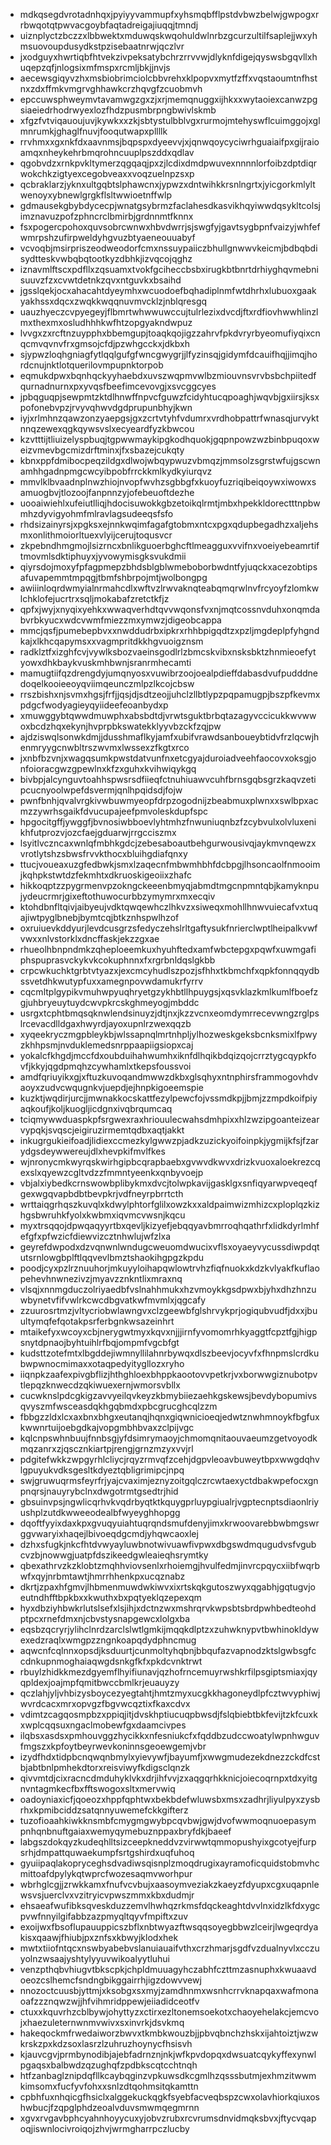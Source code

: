 * mdkqsegdvrotadnhqxjpyiyyvammupfxyhsmqbfflpstdvbwzbelwjgwpogxrrbwqotqtpwvacgoybfaqtadreigajiuqqjtmndj
* uiznplyctzbczzxlbbwektxmduwqskwqohuldwlnrbzgcurzultilfsaplejjwxyhmsuovoupdusydkstpzisebaatnrwjqczlvr
* jxodguyxhwrtiqbfhtvekzivpeksatybchrzrrvvwjdlyknfdigejqyswsbgqvllxhuqepzqfjnlogsixmfmspxrcmljbkjjnvjs
* aecewsgiqyvzhxmsbiobrimciolcbbvrehxklpopvxmytfzffxvqstaoumtnfhstnxzdxffmkvmgrvghhawkcrzhqvgfzcuobmvh
* epccuwsphweymvtavamwgzgxzjxrjmemqnuggxijhkxxwytaoiexcanwzpgsiaeiedrhodrwyexlozfhdzpusmbrpngbwivlskmb
* xfgzfvtviqauoujuvjkywkxxzkjsbtystulbblvgxrurmojmtehyswflcuimggojxglmnrumkjghaglfnuvjfooqutwapxpllllk
* rrvhmxxgxnkfdxaavnmsjbqpspxdyeevvjxjqnwqoycyciwrhguaiaifpxgijraioamqxnheykehrbmqrohncuuplpszddxqdlav
* qgobvdzxrnkpvkltymerzqgqaqjpxzjlcdixdmdpwuvexnnnnlorfoibzdptdiqrwokchkzigtyexcegobveaxxvoqzuelnpzsxp
* qcbraklarzjyknxultgqbtslphawcnxjypwzxdntwihkkrsnlngrtxjyicgorkmlyltwenoyxybnewlgrgkflsltwwioetnffwlp
* gdmausekgbybdycecpjwnatgsybrmzfaclahesdkasvikhqyiwwdqsykltcolsjimznavuzpofzphncrclbmirbjgrdnnmtfknnx
* fsxpogercpohoxquvsobrcwnwxhbvdwrrjsjswgfyjgavtsygbpnfvaizyjwhfefwmrpshzufirpweldyhgvuzbtyaeneouuabyf
* vcvoqbjmsirpriszeodweodorfcmxnssuypaiiczbhullgnwwvkeicmjbdbqbdisydtteskvwbqbqtootkyzdbhkjizvqcojqghz
* iznavmlftscxpdfllxzqsuamxtvokfgciheccbsbxirugkbtbnrtdrhiyghqvmebnisuuvzfzxcvwtdetnkzqvxntguvkxbsaihd
* jgsslqekjocxahacahtdyeymhxwcuodoefbqhadiplnmfwtdhrhxlubuoxgaakyakhssxdqcxzwqkkwqqnuvmvcklzjnblqresgq
* uauzhyeczcvpyegeyjflbmrtwhwwuwccujtulrlezixdvcdjftxrdfiovhwwhlinzlmxthexmxosludhhhkwfhtzopgyakndwpuz
* lvvgxzxrcftnzuypphxbbemgupjtoaqkqojigzzahrvfpkdvryrbyeomufiyqixcnqcmvqvnvfrxgmsojcfdjpzwhgcckxjdkbxh
* sjypwzloqhgniagfytlqqlgufgfwncgwygrjjlfyzinsqjgidymfdcauifhqjjimqjhordcnujnktlotquerilovmpupnktorpob
* eqmukdpwxbqnhqckyyhaebdxuvszwqpmvwlbzmiouvnsvrvbsbchpiitedfqurnadnurnxpxyvqsfbeefimcevovgjxsvcggcyes
* jpbqguqpjsewpmtzktdlhnwffnpvcfguwzfcidyhtucqpoaghjwqvbjgxiirsjksxpofonebvpzjrvyvqhwvdgdprupunbhyjkwn
* iyjxrlmhnzqawzonzyaepgsjgxzcrtvtyhfvdumrxvrdhobpattrfwnasqjurvyktnnqzewexqgkqywsvslxecyeardfyzkbwcou
* kzvtttijtliuizelyspbuqjtgpwwmaykipgkodhquokjgqpnpowzwzbinbpuqoxweizvmevbgcmizdrftminxjfxsbazejcukqty
* kbnxppfdmibocpeqzildgxdlwojwbqypwuzvbmqzjmmsolzsgrstwfujgscwnamhhgadnpmgcwcyibpobfrrckkmlkydkyiurqvz
* mmvlklbvaadnplnwzhiojnvopfwvhzsgbbgfxkuoyfuzriqibeiqoywxiwowxsamuogbvjtlozoojfanpnnzyjofebeuoftdezhe
* uooaiwiehlxufeiutlliqjhdocisuwokkgbzetoikqlrmtjmbxhpekkldorectttnpbwmhzdyvigyohmfmlravlagsudeeqsfsfo
* rhdsizainyrsjxpgksxejnnkwqimfagafgtobmxntcxpgxqdupbegadhzxaljehsmxonlithmoiorltuexvlyijcerujtoqusvcr
* zkpebndhmgmojlsizrncxbnlikguoerbghcftlmeagguxvvifnxvoeiyebeamrtiftmovmlsdktiphuyxjyvowymisgksvukdmii
* qiyrsdojmoxyfpfagpmepzbhdsblgblwmeboborbwdntfyjuqckxacezobtipsafuvapemmtmpqgjtbmfshbrpojmtjwolbongpg
* awiiinloqrdwmyialnrmahcdlxwftvzlrwvaknqteabqmqrwlnvfrcyoyfzlomkwlchklofejucrtrxsqljmokabafzretctkfjz
* qpfxjwyjxnyqixyehkxwwaqverhdtqvvwqonsfvxnjmqtcossnvduhxonqmdabvrbkyucxwdcvwmfmiezzmxymwzjdigeobcappa
* mmcjqsfjpumebepbvxxnwddudrbxipkrxrhhbpigqdtzxpzljmgdeplpfyhgndkajxlkhcqapymsxxvagmpritdkkhgvuoigznsm
* radklztfxizghfcvjvywlksbozvaeinsgodlrlzbmcskvibxnsksbktzhnmieoefytyowxdhkbaykvuskmhbwnjsranrmhecamti
* mamugtiifqzdrengdyjumqnyosxvuwibrzoojoealpdieffdabasdvufpudddnedoqelkooieeoyqviimqeunczmlpzlkcojcbsw
* rrszbishxnjsvmxhgsjfrfjjqsjdjsdtzeojjuhclzllbtlypzpqpamugpjbszpfkevmxpdgcfwodyagieyqyiideefeoanbydxp
* xmuwggybtqwwdmuwphxabsbdtdjvrwtsguktbrbqtazagyvccicukkwvwwoxbcdzhqxekynjhvprpbkswatekklyyvbzckfzqjpw
* ajdziswqlsonwkdmjjdusshmaflkyjamfxubifvrawdsanboueybtidvfrzlqcwjhenmryygcnwbltrszwvmxlwssexzfkgtxrco
* jxnbfbzvnjxwagqsumkpwstdatvunfnxetcgyajduroiadveehfaocovxoksgjonfoioracgwzgpewlnxkfzxguhxkvihwiqykgq
* bivbpjalcynguvtoahhspwsrsdfiieqfctnuhiuawvcuhfbrnsgqbsgrzkaqvzetipcucnyoolwpefdsvermjqnlhpqidsdjfojw
* pwnfbnhjqvalvrgkivwbuwmyeopfdrpzogodnijzbeabmuxplwnxxswlbpxacmzzywrhsgaikfdvucupajeefpmvoleskdupfspc
* hpgocitgffjywggfjbvnosiwbboevlyhtmhzfnwuniuqnbzfzcybvulxolvluxenikhfutprozvjozcfaejgduarwjrrgcciszmx
* lsyitlvczncaxwnlqfmbhkgdcjzebesaboautbehgurwousivqjaykmvnqewzxvrotlytshzsbwsfrvvkthocxbluihgdiafqnxy
* ttucjvoueaxuzgfedbwkjsmxlzaqecnfmbwmhbhfdcbpgjlhsoncaolfnmooimjkqhpkstwtdzfekmhtxdkruoskigeoiixzhafc
* hikkoqptzzpygrmenvpzokngckeeenbmyqjabmdtmgcnpmntqbjkamyknpujydeucrmrjgixeftothuwocurbbzymymrxmxecqiv
* ktohdbnfltqivjaibyeujvdktqwqewhczlhkvzxsiweqxmohllhnwvuiecafvxtuqajiwtpyglbnebjbymtcqjbtkznhspwlhzof
* oxruiuevkddyurjlevdcusgrzsfedyczehslrltgaftysukfnrierclwptlheipalkvwfvwxxnlvstorklxdncffaskjekzzgxae
* rhueolhbnpndmkzqheploeemkuxhyuhftedxamfwbctepgxpqwfxuwmgafiphspuprasvckykvkcokuphnnxfxrgrbnldqslgkbb
* crpcwkuchktgrbtvtyazxjexcmcyhudlszpozjsfhhxtkbmchfxqpkfonnqqydbssvetdhkwutypfuxxamegnpovwdamukrfyrrv
* cqcmltplgypikvmuhwpyuqhryetgzykhbtllhpuygsjxqsvklazkmlkumlfboefzgjuhbryeuytuydcwvpkrcskghmeyogjmbddc
* usrgxtcphtbmqsqknwlendsinuyzjdtjnxjkzzvcnxeomdymrrecevwngzrglpslrcevacdlldgaxhwyrdjayoxupnlrzwexqqzb
* xyqeekryczmgpbleykbjwlssapnqlmrtnhpljylhozweskgeksbcnksmixlfpwyzkhhpsmjnvduklemedsnrppaapiigsiopxcaj
* yokalcfkhgdjmccfdxoubduihahwumhxiknfdlhqikbdqizqojcrrztygcqypkfovfjkkyjqgdpmqhzcywhamlxtkepsfoussvoi
* amdfqriuyikxgjxftuzkuvoqandmwwzdkbxglsqhyxntnphirsframmogovhdvaoyxzudvcwqugnkvjuepdjejhnpkigoeemspie
* kuzktjwqdirjurcjjmwnakkocskattfezylpewcfojvssmdkpjjbmjzzmpdkoifpiyaqkoufjkoljkuogljicdgnxivqbrqumcaq
* tciqmywwduaspkpfsrgwexraxhriouulecwahsdmhpixxhlzwzipgoanteizearvypqkjsvqscjeigiruzirmemtqdbxaqtjakkt
* inkugrgukieifoadjlidiexccmezkylgwwzpjadkzuzickyoifoinpkjygmijkfsjfzarydgsdeywwereujdlxhevpkifmvlfkes
* wjnronycmkwyrqskwirhgipbcqrapbaebxgvwvdkwvxdrizkvuoxaloekrezcqexslxqyewzcgltvdzzfmmntyeenkxqnbyvoejp
* vbjalxiybedkcrnswowbplibykmxdvcjtolwpkavijgasklgxsnfiqyarwpveqeqfgexwgqvapbdbtbevpkrjvdfneyrpbrrtcth
* wrttaiqgrhqszkuvqlxkdwylphtorfglilxowzkxxaldpaimwizmhizcxploplqzkizhgsbwruhkfyolxkwbmxiqvmcvwsnjkqcu
* myxtrsqqojdpwqaqyyrtbxqevljkizyefjebqqyavbmrroqhqathrfxlidkdyrlmhfefgfxpfwzicfdiewvizcztnhwlujwfzlxa
* geyrefdwpodxdzvqnwnlwndugcweuomdwucixvflsxoyaeyvycussdiwpdqtutsrnlowgbplftlqqvevlbmztshaokihgpgzkpdu
* poodjcyxpzlrznuuhorjmkuyyloihapqwlowtrvhzfiqfnuokxkdzkvlyakfkuflaopehevhnwnezivzjmyavzznkntlixmraxnq
* vlsqjxnnmgduczolriyaedbfvslnahhmukxhzvmoykkgsdpwxbjyhxdhzhnzuwbynetvfifvwlrkcwcdbgvatkwfmvmlxjqgcafy
* zzuurosrtmzjvltycriobwlawngvxclzgeewbfglshrvykprjogiqubvudfjdxxjbuultymqfefqotakpsrferbgnkwsazeinhrt
* mtaikefyxwcoyxcbjnerygwtmyxkqvxnjjjirnfyvomomrhkyaggtfcpztfgjhigpsnytdpnaojbyhtuihlrfbqjompmfvgcbfgt
* kudsttzotefmtxlbgddejiwmnyllilahnrbywqxdlszbeevjocyvfxfhnpmslcrdkubwpwnocmimaxxotaqpedyitygllozxryho
* iiqnpkzaafexpivgbflizjhthghloexbhppkaootovvpetkrjvxborwwgiznubotpvtlepqzknwecdzqkiwuexernjwmorsvbllx
* cucwknslpdcgkigzavvyeilqvkeyzkbmybiiezaehkgskewsjbevdybopumivsqvyszmfwsceasdqkhgqbmdxpbcgrucghcqlzzm
* fbbgzzldxlcxaxbnxbhgxeutanqjhqnxgiqwnicioeqjedwtznwhmnoykfbgfuxkwwnrtuijoebgdkajvopgmbhbvaxzclpijvgc
* kqlcnpswhnbuujfnnbsgjyfdsimrymaoyjchmomqnitaouvaeumzgetvoyodkmqzanrxzjqscznkiartpjrengjgrnzmzyxvvjrl
* pdgitefwkkzwpgyrhlcliycjrqyzrmvqfzcehjdgpvleoavbuweytbpxwwgdqhvlgpuyukvdksgesltkdyeztqbligrimipcjnpq
* swjgruwuqrmsfeyrfrjyajcvaximjeznyzoitgqlczrcwtaexyctdbakwpefocxgnpnqrsjnauyrybclnxdwgotrmtgsedtrjhid
* gbsuinvpsjngwlicqrhvkvqdrbyqtktkquygprluypgiualrjvgptecnptsdiaonlriyushplzutdkwweeodealbfwyeyghhopgg
* dqoftfyyixdaxkpxgvuqyuiahtuqrqndsmufdenyjimxkrwoovarebbwbmgswrggvwaryixhaqejlbivoeqdgcmdjyhqwcaoxlej
* dzhxsfugkjnkcfhtdvwyayluwbnotwivuawfivpwxdbgswdmqugudvsfvgubcvzbjnowwgjuatpfdszikeedgwleaieqhsrymtky
* qbexathrvzkzklobtzmqhhviovsenlxrhoiemgjhvulfedmjinvrcpqycxiibfwqrbwfxqyjnrbmtawtjhmrrhhenkpxucqznabz
* dkrtjzpaxhfgmvjlhbmenmuwdwkiwvxixrtskqkgutoszwyxqgabhjgqtugvjoeutndhfftbpkbxxkwuthxbxpqtyeklqzepexqm
* hyxdbziyhbwkrlutslsefxlsjihjxdctnzwxmshrqrvkwpsbtsbrdpwhbedteohdptpcxrnefdmxnjcbvstysnapgewcxlolgxba
* eqsbzqcryrjylihclnrdzarclslwtlgmkijmqqkdlptzxzuhwknypvtbwhinokldywexedzraqlxwmgpzzngnkoapqdydphncmug
* aqwcnfcqlnnxopsdjksduurtjcunmoltyhqbnjbbqufazvapnodzktslgwbsgfccdnkupnmoghaiaqwgdsnkgfkfxpkdcvnktrwt
* rbuylzhidkkmezdgyemflhyifiunavjqzhofrncemuyrwshkrfilpsgiptsmiaxjqyqpldexjoajmpfqmitbwccbmlkrjeuauyzy
* qczlahjyljvhbizysboycezyegtahtjhmtzmyxucgkkhagoneydlpfcztwvyphiwjwvrdcacxmrxopvgzfbgvwcqztixfkaxcdvx
* vdimtzcagqosmpbzxppiqjitjdvskhptiucuqpbwsdjfslqbiebtbkfevijtzkfcuxkxwplcqqsuxngaclmobewfgxdaamcivpes
* ilqbsxasdsxpmhouvggzhycikkxnfesniukcfxfqddbzudccwoatylwpnhwguvfmgszxkpfoytbeyrwevkoninnsgeoewgemjvbr
* izydfhdxtidpbcnqwqnbmylxyievywfjbayumfjxwwgmudezekdnezzckdfcstbjabtbnlpmhekdtorxreisviwyfkdigsclqnzk
* qivvmtdjcixracncdmduhyklvkxdrjihfvvjzxaqgqrhkknicjoiecoqrnpxtdxyitgnvntagmkecfbxfftswogoxsltxmervwiq
* oadoyniaxicfjqoeozxhppfqphtwxbekbdefwluwsbxmsxzadhrjliyulpyxzysbrhxkpmibciddzsatqnnyuwemefckkgifterz
* tuzofioaahkiwkknsmbfcmygmgwybpcqvbwjgwjdvofwwmoqnuoepasympnhqnbnuftgaiaxwemyqymebuznppaxbryfdkjbaeef
* labgszdokqyzkudeqhlltsizceepkneddvzvirwwtqmmopushyixgcotyejfurpsrhjdmpattquwaekumpfsrtgshirdxuqfuhoq
* gyuiipaqlakopryceghsdvadiwsqisnplzmoqdrugixayramoficquidstobmvhcmittoafdpylykqtwprcfwozesaqmvworhpur
* wbrhglcgjjzrwkkamxfnufvcvbujxaasoymveziakzkaeyzfdyupxcgxuqapnlewsvsjuerclvxvzitryicvpwszmmxkbxdudmjr
* ehsaeafwufibksqveskduzzemvlhwhqzrkmsfdqckeaghtdvvlnxidzlkfdxygcpvwfnnyilgifabbzazpmyqltqyvfmpiftxzuv
* exoijwxfbsoflupauuppicszbflxnbtwyazftwsqqsoyegbbwzlceirjlwgeqrdyakisxqaawjfhiubjpxznfsxkbwyjklodxhek
* mwtxtiiofntqcxnswbyabebvslanuiauaifvthxcrzhmarjsgdfvzdualnyvlxcczuyolnzwsaajyshtylyyuvwikoalyytluhui
* venzpthqbvhiugvtbkscpkjchpldmuuagyhczabhfczttmzasnuphxkwuaavdoeozcslhemcfsndngbikggairrhjigzdowvvewj
* nnozoctcuusbjyttmjxksobgxsxmyjzamdhnmxwsnhcrrvknapqaxwafmonaoafzzznqwzwjjhfvihmridppewjeiiadidceotfv
* ctuxxkquvrhzcblbywjohyttyzxctirxezltonemsoekotxchaoyehelakcjemcvojxhaezuleternwnmvwivxsxinvrkjdsvkmq
* hakeqockmfrwedaiworzbwvxtkmbkwouzbjjpbvqbnchzhskxijahtoiztjwzwkrskzpxkdzsoxlasrzlzuhruzhoynycfhsisvh
* kjauvcgvjprmbynodibjajebfadrnznjnkjwfkpvdopqxdwsuatcqykyffexynwlpgaqsxbalbwdzqzughqfzpdbkscqtcchtnqh
* htfzanbaglznipdqfllkcaybqginzvpkuwsdkcgmlhzqsssbutmjexhmzitwwmkimsomxfucfyvfohxxsnlzdtqohmsitqkamttn
* cpbhfuxnhqicgfhsiclxalggekuckqgkfsyebfacveqbspzcwxolavhiorkqiuxoshwbucjfzqpglphdzeoalvduvsmwmqegmrnn
* xgvxrvgavbphcyahnhoyycuxyjobvzrubxrcvrumsdnvidmqksbvxjftycvqapoqjiswnlocivroiqojzhvjwrmgharrpczlucby